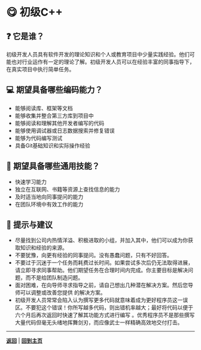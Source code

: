 # :yum: 初级C++

## :question: 它是谁？

初级开发人员具有软件开发的理论知识和个人或教育项目中少量实践经验。他们可能也对行业运作有一定的理论了解。初级开发人员可以在经验丰富的同事指导下，在真实项目中执行简单任务。

## :computer: 期望具备哪些编码能力？

- 能够阅读库、框架等文档
- 能够收集并整合第三方库到项目中
- 能够阅读和理解其他开发者编写的代码
- 能够使用调试器或日志数据搜索并修复错误
- 能够为代码编写测试
- 具备Git基础知识和实际操作经验

## :bust_in_silhouette: 期望具备哪些通用技能？

- 快速学习能力
- 独立在互联网、书籍等资源上查找信息的能力
- 及时适当地向同事提问的能力 
- 在团队环境中有效工作的能力

## :eyes: 提示与建议

 - 尽量找到公司内热情洋溢、积极进取的小组，并加入其中，他们可以成为你获取知识和经验的来源。
 - 不要犹豫，向更有经验的同事提问。没有愚蠢问题，只有不好回答。
 - 不要过于沉迷于一个任务而耗费过长时间。如果尝试多次后仍无法取得进展，请立即寻求同事帮助。他们期望任务在合理时间内完成。你主要目标是解决问题，而不是给团队制造问题。
 - 面对困难，在向导师寻求指导之前，请自己想出几种潜在解决方案。然后您导师可以调整或改善您提供 的解决方案。
 - 初级开发人员常常会陷入认为撰写更多代码就意味着成为更好程序员这一误区。不要犯这个错误！你所写越多代码，则出错机率越大；最好将代码以便于六个月后再次返回时快速了解其功能方式进行编写 。优秀程序员不是那些撰写大量代码但毫无头绪地挥舞剑刃，而应像武士一样精确高效地交付打击。

---

[**返回**](Overview.md) | [**回到主页**](../../README.md)